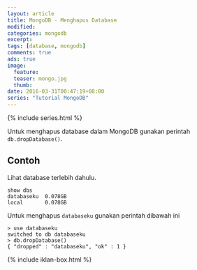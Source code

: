 ```yaml
---
layout: article
title: MongoDB - Menghapus Database
modified:
categories: mongodb
excerpt:
tags: [database, mongodb]
comments: true
ads: true
image:
  feature:
  teaser: mongo.jpg
  thumb:
date: 2016-03-31T00:47:19+08:00
series: "Tutorial MongoDB"
---
```


{% include series.html %}

Untuk menghapus database dalam MongoDB gunakan perintah `db.dropDatabase()`.

## Contoh

Lihat database terlebih dahulu.

```
show dbs
databaseku  0.078GB
local       0.078GB
```
Untuk menghapus `databaseku` gunakan perintah dibawah ini

```
> use databaseku
switched to db databaseku
> db.dropDatabase()
{ "dropped" : "databaseku", "ok" : 1 }
```

{% include iklan-box.html %}
